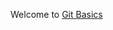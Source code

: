 Welcome to [Git Basics](https://docs.google.com/presentation/d/1yzR2VG_KmO3hz5O0o_kbvjNKkF42h1Tf2JfsDN0FVOY/edit?usp=sharing)
